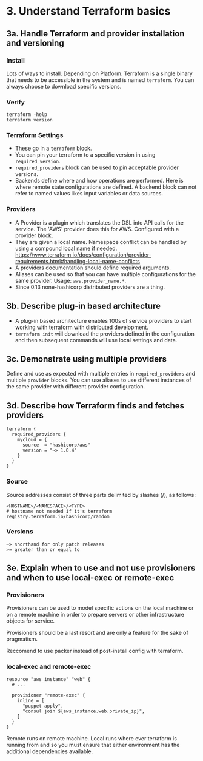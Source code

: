 # 3. Understand Terraform basics

## 3a. Handle Terraform and provider installation and versioning
### Install
Lots of ways to install. Depending on Platform. Terraform is a single binary that needs to be accessible in the system and is named `terraform`. You can always choose to download specific versions.

### Verify
```
terraform -help
terraform version
```

### Terraform Settings
* These go in a `terraform` block.
* You can pin your terraform to a specific version in using `required_version`.
* `required_providers` block can be used to pin acceptable provider versions.
* Backends define where and how operations are performed. Here is where remote state configurations are defined. A backend block can not refer to named values likes input variables or data sources.

### Providers
* A Provider is a plugin which translates the DSL into API calls for the service. The 'AWS' provider does this for AWS. Configured with a provider block.
* They are given a local name. Namespace conflict can be handled by using a compound local name if needed. https://www.terraform.io/docs/configuration/provider-requirements.html#handling-local-name-conflicts
* A providers documentation should define required arguments.
* Aliases can be used so that you can have multiple configurations for the same provider. Usage: `aws.provider_name.*`.
* Since 0.13 none-hashicorp distributed providers are a thing.


## 3b. Describe plug-in based architecture
* A plug-in based architecture enables 100s of service providers to start working with terraform with distributed development.
* `terraform init` will download the providers defined in the configuration and then subsequent commands will use local settings and data.


## 3c. Demonstrate using multiple providers
Define and use as expected with multiple entries in `required_providers` and multiple `provider` blocks. You can use aliases to use different instances of the same provider with different provider configuration.


## 3d. Describe how Terraform finds and fetches providers
```
terraform {
  required_providers {
    mycloud = {
      source  = "hashicorp/aws"
      version = "~> 1.0.4"
    }
  }
}
```
### Source
Source addresses consist of three parts delimited by slashes (/), as follows:
```
<HOSTNAME>/<NAMESPACE>/<TYPE>
# hostname not needed if it's terraform
registry.terraform.io/hashicorp/random
```
### Versions
```
~> shorthand for only patch releases
>= greater than or equal to
```

## 3e. Explain when to use and not use provisioners and when to use local-exec or remote-exec
### Provisioners
Provisioners can be used to model specific actions on the local machine or on a remote machine in order to prepare servers or other infrastructure objects for service.

Provisioners should be a last resort and are only a feature for the sake of pragmatism.

Reccomend to use packer instead of post-install config with terraform.
### local-exec and remote-exec
```
resource "aws_instance" "web" {
  # ...

  provisioner "remote-exec" {
    inline = [
      "puppet apply",
      "consul join ${aws_instance.web.private_ip}",
    ]
  }
}
```
Remote runs on remote machine. Local runs where ever terraform is running from and so you must ensure that either environment has the additional dependencies available.